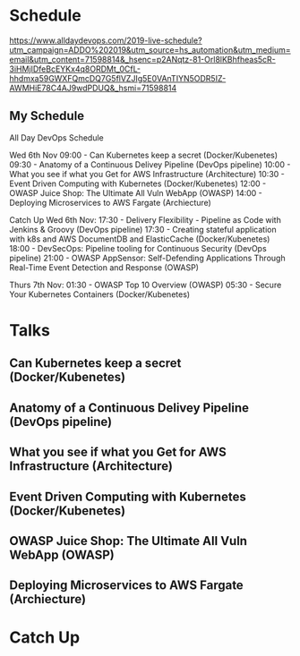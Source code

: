 <!-- TITLE: 2019 All Day Dev Ops -->

# Schedule
https://www.alldaydevops.com/2019-live-schedule?utm_campaign=ADDO%202019&utm_source=hs_automation&utm_medium=email&utm_content=71598814&_hsenc=p2ANqtz-81-Orl8lKBhfheas5cR-3iHMjIDfeBcEYKx4q8ORDMt_0CfL-hhdmxa59GWXFQmcDQ7G5flVZJIg5E0VAnTIYN5ODR5IZ-AWMHiE78C4AJ9wdPDUQ&_hsmi=71598814

## My Schedule
All Day DevOps Schedule

Wed 6th Nov
09:00 - Can Kubernetes keep a secret (Docker/Kubenetes) 
09:30 - Anatomy of a Continuous Delivey Pipeline (DevOps pipeline)
10:00 - What you see if what you Get for AWS Infrastructure (Architecture)
10:30 - Event Driven Computing with Kubernetes (Docker/Kubenetes)
12:00 - OWASP Juice Shop: The Ultimate All Vuln WebApp (OWASP)
14:00 - Deploying Microservices to AWS Fargate (Archiecture)

Catch Up
Wed 6th Nov:
17:30 - Delivery Flexibility - Pipeline as Code with Jenkins & Groovy  (DevOps pipeline)
17:30 - Creating  stateful application with k8s and AWS DocumentDB and ElasticCache (Docker/Kubenetes)
18:00 - DevSecOps: Pipeline tooling for Continuous Security  (DevOps pipeline)
21:00 - OWASP AppSensor: Self-Defending Applications Through Real-Time Event Detection and Response (OWASP)

Thurs 7th Nov:
01:30 - OWASP Top 10 Overview (OWASP)
05:30 - Secure Your Kubernetes Containers (Docker/Kubenetes)


# Talks
## Can Kubernetes keep a secret (Docker/Kubenetes) 

## Anatomy of a Continuous Delivey Pipeline (DevOps pipeline)

## What you see if what you Get for AWS Infrastructure (Architecture)

## Event Driven Computing with Kubernetes (Docker/Kubenetes)

## OWASP Juice Shop: The Ultimate All Vuln WebApp (OWASP)

## Deploying Microservices to AWS Fargate (Archiecture)

# Catch Up